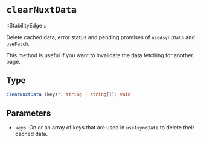# `clearNuxtData`

::StabilityEdge
::

Delete cached data, error status and pending promises of `useAsyncData` and `useFetch`.

This method is useful if you want to invalidate the data fetching for another page.

## Type

```ts
clearNuxtData (keys?: string | string[]): void
```

## Parameters

* `keys`: On or an array of keys that are used in `useAsyncData` to delete their cached data.

